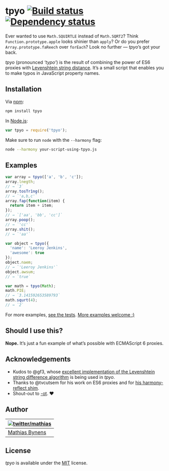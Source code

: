 # tpyo [![Build status](https://travis-ci.org/mathiasbynens/tpyo.png?branch=master)](https://travis-ci.org/mathiasbynens/tpyo) [![Dependency status](https://gemnasium.com/mathiasbynens/tpyo.png)](https://gemnasium.com/mathiasbynens/tpyo)

Ever wanted to use `Math.SQUIRTLE` instead of `Math.SQRT2`? Think `Function.prototype.apple` looks shinier than `apply`? Or do you prefer `Array.prototype.faReech` over `forEach`? Look no further — _tpyo_’s got your back.

_tpyo_ (pronounced _‘typo’_) is the result of combining the power of ES6 proxies with [Levenshtein string distance](https://github.com/gf3/Levenshtein). It’s a small script that enables you to make typos in JavaScript property names.

## Installation

Via [npm](http://npmjs.org/):

```bash
npm install tpyo
```

In [Node.js](http://nodejs.org/):

```js
var tpyo = require('tpyo');
```

Make sure to run `node` with the `--harmony` flag:

```bash
node --harmony your-script-using-tpyo.js
```

## Examples

```js
var array = tpyo(['a', 'b', 'c']);
array.lnegth;
// → `3`
array.tosTr1ng();
// → `'a,b,c'`
array.fap(function(item) {
  return item + item;
});
// → `['aa', 'bb', 'cc']`
array.poop();
// → `'cc'`
array.shit();
// → `'aa'`

var object = tpyo({
  'name': 'Leeroy Jenkins',
  'awesome': true
});
object.naem;
// → `'Leeroy Jenkins'`
object.awsum;
// → `true`

var math = tpyo(Math);
math.PIE;
// → `3.141592653589793`
math.squrt(4);
// → `2`
```

For more examples, [see the tests](https://github.com/mathiasbynens/tpyo/blob/master/tests/tests.js). [More examples welcome :)](https://github.com/mathiasbynens/tpyo/issues/1)

## Should I use this?

**Nope.** It’s just a fun example of what’s possible with ECMAScript 6 proxies.

## Acknowledgements

* Kudos to @gf3, whose [excellent implementation of the Levenshtein string difference algorithm](http://gf3.github.com/Levenshtein/) is being used in _tpyo_.
* Thanks to @tvcutsem for his work on ES6 proxies and for [his harmony-reflect shim](https://github.com/tvcutsem/harmony-reflect).
* Shout-out to [-ot](http://ot-crew.com/). ♥

## Author

| [![twitter/mathias](http://gravatar.com/avatar/24e08a9ea84deb17ae121074d0f17125?s=70)](http://twitter.com/mathias "Follow @mathias on Twitter") |
|---|
| [Mathias Bynens](http://mathiasbynens.be/) |

## License

_tpyo_ is available under the [MIT](http://mths.be/mit) license.
